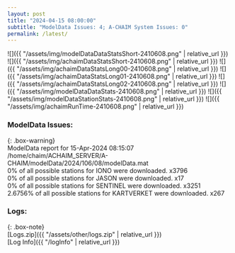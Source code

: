 ```yaml
---
layout: post
title: "2024-04-15 08:00:00"
subtitle: "ModelData Issues: 4; A-CHAIM System Issues: 0"
permalink: /latest/
---
```


![]({{ "/assets/img/modelDataDataStatsShort-2410608.png" | relative_url }})
![]({{ "/assets/img/achaimDataStatsShort-2410608.png" | relative_url }})
![]({{ "/assets/img/achaimDataStatsLong00-2410608.png" | relative_url }})
![]({{ "/assets/img/achaimDataStatsLong01-2410608.png" | relative_url }})
![]({{ "/assets/img/achaimDataStatsLong02-2410608.png" | relative_url }})
![]({{ "/assets/img/modelDataDataStats-2410608.png" | relative_url }})
![]({{ "/assets/img/modelDataStationStats-2410608.png" | relative_url }})
![]({{ "/assets/img/achaimRunTime-2410608.png" | relative_url }})


### ModelData Issues:  
  
{: .box-warning}  
 ModelData report for 15-Apr-2024 08:15:07   
 /home/chaim/ACHAIM_SERVER/A-CHAIM/modelData/2024/106/08/modelData.mat   
 0% of all possible stations for IONO were downloaded. x3796   
 0% of all possible stations for JASON were downloaded. x17   
 0% of all possible stations for SENTINEL were downloaded. x3251   
 2.6756% of all possible stations for KARTVERKET were downloaded. x267   
  


### Logs:  
  
{: .box-note}  
[Logs.zip]({{ "/assets/other/logs.zip" | relative_url }})  
[Log Info]({{ "/logInfo" | relative_url }})  

